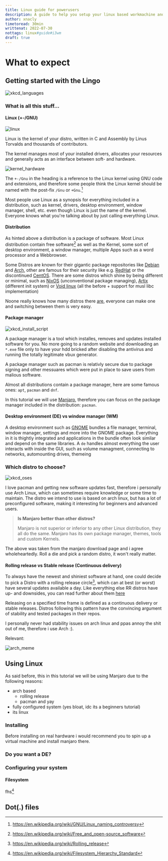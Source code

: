 ```yaml
---
title: Linux guide for powerusers
description: A guide to help you setup your linux based workmachine and explain some core concepts
author: xnacly
timetoread: 30min
writtenat: 2022-07-30
nottags: linux#guide#i3wm
draft: true
---
```


# What to expect

## Getting started with the Lingo

![xkcd_languages](https://imgs.xkcd.com/comics/language_development.png)

### What is all this stuff…

#### Linux (+-/GNU)

![linux](https://www.kernel.org/theme/images/logos/tux.png)

Linux is the kernel of your distro, written in C and Assembly by Linus Torvalds and thousands of contributors.

The kernel manages most of your installed drivers, allocates your resources and generally acts as an interface between
soft- and hardware.

![kernel_hardware](https://upload.wikimedia.org/wikipedia/commons/3/3a/Linux_kernel_ubiquity.svg)

The `+-/Gnu` in the heading is a reference to the Linux kernel using GNU code and extensions, and therefore some people
think the Linux kernel should be named with the post-fix `/Gnu` or `+Gnu`.[^gnu/linux_controversy]

Most people use Linux as a synopsis for everything included in a distribution, such as kernel, drivers, desktop
environment, window manager, shell, etc. even though Linux is just the name of the kernel. Everyone knows what you're
talking about by just calling everything Linux.

#### Distribution

As hinted above a distribution is a package of software. Most Linux distribution contain free software[^foss] as well as
the Kernel, some sort of desktop environment, a window manager, multiple Apps such as a word processor and a Webbrowser.

Some Distros are known for their gigantic package repositories like [Debian](https://www.debian.org/index.en.html) and
[Arch](https://archlinux.org/), other are famous for their security like e.g.
[RedHat](https://www.redhat.com/en/technologies/linux-platforms/enterprise-linux) or the discontinued
[CentOS](https://www.centos.org/). There are some distros which shine by being different or minimal, such as
[NixOS](https://nixos.org/) (unconventional package managing), [Artix](https://artixlinux.org/) (different init system)
or [Void linux](https://voidlinux.org/) (all the before + support for musl libc implementation)

Noone really knows how many distros there
[are](https://upload.wikimedia.org/wikipedia/commons/b/b5/Linux_Distribution_Timeline_21_10_2021.svg), everyone can make
one and switching between them is very easy.

#### Package manager

![xkcd_install_script](https://imgs.xkcd.com/comics/universal_install_script.png)

A package manager is a tool which installes, removes and updates installed software for you. No more going to a random
website and downloading an `*.exe` file only to have your hdd bricked after disabling the antivirus and running the
totally legitimate vbux generator.

A package manager such as pacman is relativly secure due to package signing and other messuares which were put in place
to save users from malious software.

Almost all distributions contain a package manager, here are some famous ones: `apt`, `pacman` and `dnf`.

In this tutorial we will use [Manjaro](https://manjaro.org/), therefore you can focus on the package manager included in
the distribution: `pacman`.

#### Desktop environment (DE) vs window manager (WM)

A desktop environment such as [GNOME]() bundles a file manager, terminal, window manager, settings and more into the
GNOME package. Everything in it is thightly integrated and applications in the bundle often look similar and depend on
the same libraries. A `de` handles almost everything the user interacts with inside the GUI, such as volume managment,
connecting to networks, automounting drives, themeing

### Which distro to choose?

![xkcd_oses](https://imgs.xkcd.com/comics/operating_systems.png)

I love pacman and getting new software updates fast, therefore i personally use Arch Linux, which can sometimes require
knowledge or some time to maintain. The distro we intend to use is based on arch linux, but has a lot of preconfigured
software, making it interesting for beginners and advanced users.

> **Is Manjaro better than other distros?**
>
> Manjaro is not superior or inferior to any other Linux distribution, they all do the same. Manjaro has its own package
> manager, themes, tools and custom Kernels.

The above was taken from the manjaro download page and i agree wholeheartedly. Roll a die and pick a random distro, it
won't really matter.

#### Rolling release vs Stable release (Continuous delivery)

To always have the newest and shiniest software at hand, one could decide to pick a Distro with a rolling release
circle[^rolling_release], which can at best (or worst) have several updates available a day. Like everything else RR
distros have up- and downsides, you can read further about them [here](https://itsfoss.com/rolling-release/)

Releasing on a specified time frame is defined as a continuous delivery or stable releases. Distros following this
pattern have the convincing argument of stability and tested packages in their repos.

I personally never had stability issues on arch linux and ppas annoy the shit out of me, therefore i use Arch :).

Relevant:

![arch_meme](linux/arch.jpg)

## Using Linux

As said before, this in this tutorial we will be using Manjaro due to the following reasons:

-   arch based
    -   rolling release
    -   pacman and yay
-   fully configured system (yes bloat, idc its a beginners tutorial)
-   its linux

### Installing

Before installing on real hardware i would recommend you to spin up a virtual machine and install manjaro there.

### Do you want a DE?

### Configuring your system

#### Filesystem

fhs[^99]

## Dot(.) files

[^foss]: https://en.wikipedia.org/wiki/Free_and_open-source_software
[^rolling_release]: https://en.wikipedia.org/wiki/Rolling_release
[^manjaro_download]: https://endeavouros.com/latest-release/
[^99]: https://en.wikipedia.org/wiki/Filesystem_Hierarchy_Standard
[^gnu/linux_controversy]: https://en.wikipedia.org/wiki/GNU/Linux_naming_controversy
